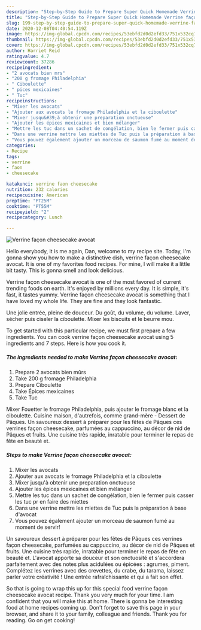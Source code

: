 ```yaml
---
description: "Step-by-Step Guide to Prepare Super Quick Homemade Verrine façon cheesecake avocat"
title: "Step-by-Step Guide to Prepare Super Quick Homemade Verrine façon cheesecake avocat"
slug: 199-step-by-step-guide-to-prepare-super-quick-homemade-verrine-facon-cheesecake-avocat
date: 2020-12-08T04:40:54.119Z
image: https://img-global.cpcdn.com/recipes/53ebfd2d0d2efd33/751x532cq70/verrine-facon-cheesecake-avocat-photo-principale-de-la-recette.jpg
thumbnail: https://img-global.cpcdn.com/recipes/53ebfd2d0d2efd33/751x532cq70/verrine-facon-cheesecake-avocat-photo-principale-de-la-recette.jpg
cover: https://img-global.cpcdn.com/recipes/53ebfd2d0d2efd33/751x532cq70/verrine-facon-cheesecake-avocat-photo-principale-de-la-recette.jpg
author: Harriet Reid
ratingvalue: 4.7
reviewcount: 37286
recipeingredient:
- "2 avocats bien mrs"
- "200 g fromage Philadelphia"
- " Ciboulette"
- " pices mexicaines"
- " Tuc"
recipeinstructions:
- "Mixer les avocats"
- "Ajouter aux avocats le fromage Philadelphia et la ciboulette"
- "Mixer jusqu&#39;à obtenir une preparation onctueuse"
- "Ajouter les épices mexicaines et bien mélanger"
- "Mettre les tuc dans un sachet de congélation, bien le fermer puis casser les tuc pr en faire des miettes"
- "Dans une verrine mettre les miettes de Tuc puis la préparation à base d&#39;avocat"
- "Vous pouvez également ajouter un morceau de saumon fumé au moment de servir!"
categories:
- Recipe
tags:
- verrine
- faon
- cheesecake

katakunci: verrine faon cheesecake 
nutrition: 232 calories
recipecuisine: American
preptime: "PT25M"
cooktime: "PT55M"
recipeyield: "2"
recipecategory: Lunch

---
```



![Verrine façon cheesecake avocat](https://img-global.cpcdn.com/recipes/53ebfd2d0d2efd33/751x532cq70/verrine-facon-cheesecake-avocat-photo-principale-de-la-recette.jpg)

Hello everybody, it is me again, Dan, welcome to my recipe site. Today, I'm gonna show you how to make a distinctive dish, verrine façon cheesecake avocat. It is one of my favorites food recipes. For mine, I will make it a little bit tasty. This is gonna smell and look delicious.

Verrine façon cheesecake avocat is one of the most favored of current trending foods on earth. It's enjoyed by millions every day. It is simple, it's fast, it tastes yummy. Verrine façon cheesecake avocat is something that I have loved my whole life. They are fine and they look fantastic.

Une jolie entrée, pleine de douceur. Du goût, du volume, du volume. Laver, sécher puis ciseler la ciboulette. Mixer les biscuits et le beurre mou.


To get started with this particular recipe, we must first prepare a few ingredients. You can cook verrine façon cheesecake avocat using 5 ingredients and 7 steps. Here is how you cook it.

<!--inarticleads1-->

##### The ingredients needed to make Verrine façon cheesecake avocat:

1. Prepare 2 avocats bien mûrs
1. Take 200 g fromage Philadelphia
1. Prepare  Ciboulette
1. Take  Épices mexicaines
1. Take  Tuc


Mixer Fouetter le fromage Philadelphia, puis ajouter le fromage blanc et la ciboulette. Cuisine maison, d&#39;autrefois, comme grand-mère - Dessert de Pâques. Un savoureux dessert à préparer pour les fêtes de Pâques ces verrines façon cheesecake, parfumées au cappuccino, au décor de nid de Pâques et fruits. Une cuisine très rapide, inratable pour terminer le repas de fête en beauté et. 

<!--inarticleads2-->

##### Steps to make Verrine façon cheesecake avocat:

1. Mixer les avocats
1. Ajouter aux avocats le fromage Philadelphia et la ciboulette
1. Mixer jusqu&#39;à obtenir une preparation onctueuse
1. Ajouter les épices mexicaines et bien mélanger
1. Mettre les tuc dans un sachet de congélation, bien le fermer puis casser les tuc pr en faire des miettes
1. Dans une verrine mettre les miettes de Tuc puis la préparation à base d&#39;avocat
1. Vous pouvez également ajouter un morceau de saumon fumé au moment de servir!


Un savoureux dessert à préparer pour les fêtes de Pâques ces verrines façon cheesecake, parfumées au cappuccino, au décor de nid de Pâques et fruits. Une cuisine très rapide, inratable pour terminer le repas de fête en beauté et. L&#39;avocat apporte sa douceur et son onctuosité et s&#39;accordera parfaitement avec des notes plus acidulées ou épicées : agrumes, piment. Complétez les verrines avec des crevettes, du crabe, du tarama, laissez parler votre créativité ! Une entrée rafraîchissante et qui a fait son effet. 

So that is going to wrap this up for this special food verrine façon cheesecake avocat recipe. Thank you very much for your time. I am confident that you will make this at home. There is gonna be interesting food at home recipes coming up. Don't forget to save this page in your browser, and share it to your family, colleague and friends. Thank you for reading. Go on get cooking!
